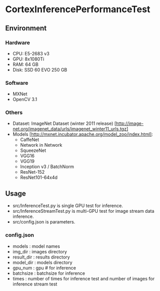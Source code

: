 # CortexInferencePerformanceTest
## Environment

### Hardware
* CPU: E5-2683 v3
* GPU: 8x1080Ti
* RAM: 64 GB
* Disk: SSD 60 EVO 250 GB

### Software
* MXNet
* OpenCV 3.1

### Others
* Dataset: ImageNet Dataset (winter 2011 release) [http://image-net.org/imagenet_data/urls/imagenet_winter11_urls.tgz]
* Models [http://mxnet.incubator.apache.org/model_zoo/index.html]:  
  * CaffeNet
  * Network in Network
  * SqueezeNet
  * VGG16
  * VGG19
  * Inception v3 / BatchNorm
  * ResNet-152
  * ResNet101-64x4d

## Usage
* src/InferenceTest.py is single GPU test for inference.
* src/InferenceStreamTest.py is multi-GPU test for image stream data inference.
* src/config.json is parameters.

### config.json
* models     : model names
* img_dir    : images directory
* result_dir : results directory
* model_dir  : models directory
* gpu_num    : gpu # for inference
* batchsize  : batchsize for inference
* times      : number of times for inference test and number of images for inference stream test
